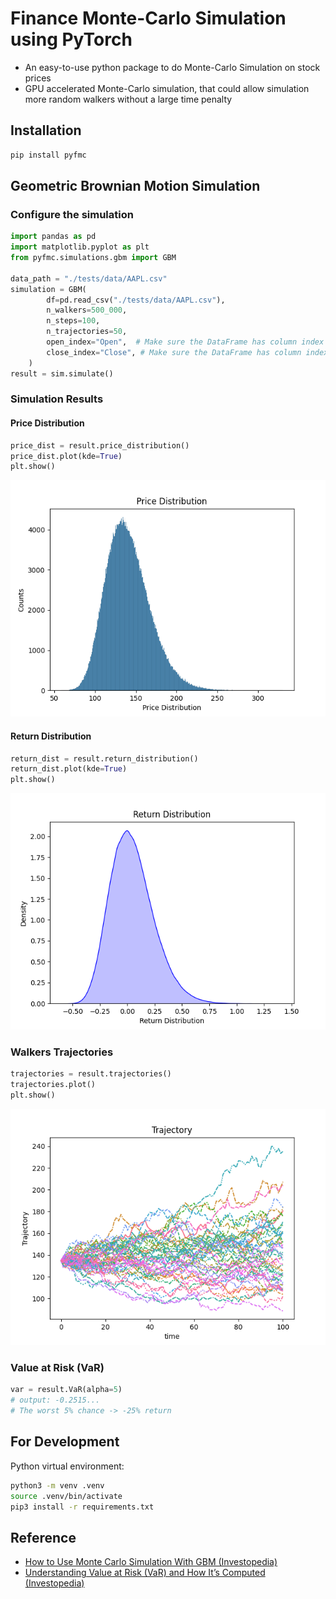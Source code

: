 # Finance Monte-Carlo Simulation using PyTorch

- An easy-to-use python package to do Monte-Carlo Simulation on stock prices
- GPU accelerated Monte-Carlo simulation, that could allow simulation more random walkers without a large time penalty

## Installation

```bash
pip install pyfmc
```

## Geometric Brownian Motion Simulation

### Configure the simulation

```python
import pandas as pd
import matplotlib.pyplot as plt
from pyfmc.simulations.gbm import GBM

data_path = "./tests/data/AAPL.csv"
simulation = GBM(
        df=pd.read_csv("./tests/data/AAPL.csv"),
        n_walkers=500_000,
        n_steps=100,
        n_trajectories=50,
        open_index="Open",  # Make sure the DataFrame has column index specified here
        close_index="Close", # Make sure the DataFrame has column index specified here
    )
result = sim.simulate()
```

### Simulation Results

#### Price Distribution

```python
price_dist = result.price_distribution()
price_dist.plot(kde=True)
plt.show()
```

![Price Distribution](./images/price_dist.png)

#### Return Distribution

```python
return_dist = result.return_distribution()
return_dist.plot(kde=True)
plt.show()
```

![Return Distribution](./images/return_dist.png)

### Walkers Trajectories

```python
trajectories = result.trajectories()
trajectories.plot()
plt.show()
```

![Trajectories](./images/trajectory.png)

### Value at Risk (VaR)

```python
var = result.VaR(alpha=5)
# output: -0.2515...
# The worst 5% chance -> -25% return
```

## For Development

Python virtual environment:

```bash
python3 -m venv .venv
source .venv/bin/activate
pip3 install -r requirements.txt
```

## Reference

- [How to Use Monte Carlo Simulation With GBM (Investopedia)](https://www.investopedia.com/articles/07/montecarlo.asp)
- [Understanding Value at Risk (VaR) and How It’s Computed (Investopedia)](https://www.investopedia.com/terms/v/var.asp)
